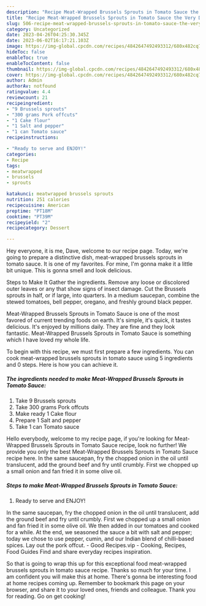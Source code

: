 ```yaml
---
description: "Recipe Meat-Wrapped Brussels Sprouts in Tomato Sauce the Very Delicious}"
title: "Recipe Meat-Wrapped Brussels Sprouts in Tomato Sauce the Very Delicious}"
slug: 506-recipe-meat-wrapped-brussels-sprouts-in-tomato-sauce-the-very-delicious
category: Uncategorized
date: 2023-04-26T04:25:30.345Z
date: 2023-06-02T16:17:21.103Z
image: https://img-global.cpcdn.com/recipes/4842647492493312/680x482cq70/meat-wrapped-brussels-sprouts-in-tomato-sauce-recipe-main-photo.jpg
hideToc: false
enableToc: true
enableTocContent: false
thumbnail: https://img-global.cpcdn.com/recipes/4842647492493312/680x482cq70/meat-wrapped-brussels-sprouts-in-tomato-sauce-recipe-main-photo.jpg
cover: https://img-global.cpcdn.com/recipes/4842647492493312/680x482cq70/meat-wrapped-brussels-sprouts-in-tomato-sauce-recipe-main-photo.jpg
author: Admin
authorAv: notfound
ratingvalue: 4.4
reviewcount: 21
recipeingredient:
- "9 Brussels sprouts"
- "300 grams Pork offcuts"
- "1 Cake flour"
- "1 Salt and pepper"
- "1 can Tomato sauce"
recipeinstructions:

- "Ready to serve and ENJOY!"
categories:
- Recipe
tags:
- meatwrapped
- brussels
- sprouts

katakunci: meatwrapped brussels sprouts 
nutrition: 251 calories
recipecuisine: American
preptime: "PT18M"
cooktime: "PT39M"
recipeyield: "2"
recipecategory: Dessert

---
```



Hey everyone, it is me, Dave, welcome to our recipe page. Today, we're going to prepare a distinctive dish, meat-wrapped brussels sprouts in tomato sauce. It is one of my favorites. For mine, I'm gonna make it a little bit unique. This is gonna smell and look delicious.

Steps to Make It Gather the ingredients. Remove any loose or discolored outer leaves or any that show signs of insect damage. Cut the Brussels sprouts in half, or if large, into quarters. In a medium saucepan, combine the stewed tomatoes, bell pepper, oregano, and freshly ground black pepper.

Meat-Wrapped Brussels Sprouts in Tomato Sauce is one of the most favored of current trending foods on earth. It's simple, it's quick, it tastes delicious. It's enjoyed by millions daily. They are fine and they look fantastic. Meat-Wrapped Brussels Sprouts in Tomato Sauce is something which I have loved my whole life.


To begin with this recipe, we must first prepare a few ingredients. You can cook meat-wrapped brussels sprouts in tomato sauce using 5 ingredients and 0 steps. Here is how you can achieve it.

<!--inarticleads1-->

##### The ingredients needed to make Meat-Wrapped Brussels Sprouts in Tomato Sauce:

1. Take 9 Brussels sprouts
1. Take 300 grams Pork offcuts
1. Make ready 1 Cake flour
1. Prepare 1 Salt and pepper
1. Take 1 can Tomato sauce


Hello everybody, welcome to my recipe page, if you&#39;re looking for Meat-Wrapped Brussels Sprouts in Tomato Sauce recipe, look no further! We provide you only the best Meat-Wrapped Brussels Sprouts in Tomato Sauce recipe here. In the same saucepan, fry the chopped onion in the oil until translucent, add the ground beef and fry until crumbly. First we chopped up a small onion and fan fried it in some olive oil. 

<!--inarticleads2-->

##### Steps to make Meat-Wrapped Brussels Sprouts in Tomato Sauce:


1. Ready to serve and ENJOY!

In the same saucepan, fry the chopped onion in the oil until translucent, add the ground beef and fry until crumbly. First we chopped up a small onion and fan fried it in some olive oil. We then added in our tomatoes and cooked for a while. At the end, we seasoned the sauce a bit with salt and pepper; today we chose to use pepper, cumin, and our Indian blend of chilli-based spices. Lay out the pork offcut. - Good Recipes.vip - Cooking, Recipes, Food Guides Find and share everyday recipes inspiration. 

So that is going to wrap this up for this exceptional food meat-wrapped brussels sprouts in tomato sauce recipe. Thanks so much for your time. I am confident you will make this at home. There's gonna be interesting food at home recipes coming up. Remember to bookmark this page on your browser, and share it to your loved ones, friends and colleague. Thank you for reading. Go on get cooking!
